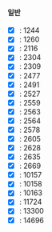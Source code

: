 #### 일반

- [x] : 1244
- [x] : 1260
- [x] : 2116
- [x] : 2304
- [x] : 2309
- [x] : 2477
- [x] : 2491
- [x] : 2527
- [x] : 2559
- [x] : 2563
- [x] : 2564
- [x] : 2578
- [x] : 2605
- [x] : 2628
- [x] : 2635
- [x] : 2669
- [x] : 10157
- [x] : 10158
- [x] : 10163
- [x] : 11724
- [x] : 13300
- [x] : 14696